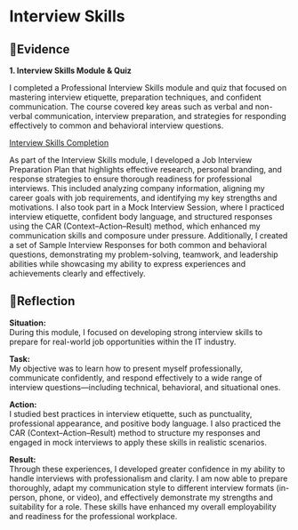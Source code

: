 # Interview Skills  

## 📄Evidence  
**1. Interview Skills Module & Quiz**  

I completed a Professional Interview Skills module and quiz that focused on mastering interview etiquette, preparation techniques, and confident communication. The course covered key areas such as verbal and non-verbal communication, interview preparation, and strategies for responding effectively to common and behavioral interview questions.  

[Interview Skills Completion](https://github.com/AJ219423202/DigitalPortfolio2/blob/42a7cb64bec6207f8ad164af923f5e16fd25d535/Files/interview_skills.png)

As part of the Interview Skills module, I developed a Job Interview Preparation Plan that highlights effective research, personal branding, and response strategies to ensure thorough readiness for professional interviews. This included analyzing company information, aligning my career goals with job requirements, and identifying my key strengths and motivations. I also took part in a Mock Interview Session, where I practiced interview etiquette, confident body language, and structured responses using the CAR (Context–Action–Result) method, which enhanced my communication skills and composure under pressure. Additionally, I created a set of Sample Interview Responses for both common and behavioral questions, demonstrating my problem-solving, teamwork, and leadership abilities while showcasing my ability to express experiences and achievements clearly and effectively.  

## 💬Reflection  

**Situation:**  
During this module, I focused on developing strong interview skills to prepare for real-world job opportunities within the IT industry.  

**Task:**  
My objective was to learn how to present myself professionally, communicate confidently, and respond effectively to a wide range of interview questions—including technical, behavioral, and situational ones.  

**Action:**  
I studied best practices in interview etiquette, such as punctuality, professional appearance, and positive body language. I also practiced the CAR (Context–Action–Result) method to structure my responses and engaged in mock interviews to apply these skills in realistic scenarios.  

**Result:**  
Through these experiences, I developed greater confidence in my ability to handle interviews with professionalism and clarity. I am now able to prepare thoroughly, adapt my communication style to different interview formats (in-person, phone, or video), and effectively demonstrate my strengths and suitability for a role. These skills have enhanced my overall employability and readiness for the professional workplace.  
